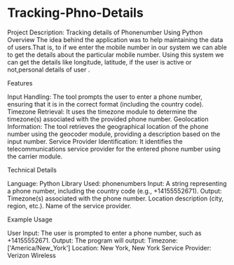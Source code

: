 # Tracking-Phno-Details
Project Description: Tracking details of Phonenumber Using Python
Overview
The idea behind the application was to help maintaining the data of users.That is, to if we enter the mobile number in our system we can able to get the details about the particular mobile number. Using this system we can get the details like longitude, latitude, if the user is active or not,personal details of user .

Features

Input Handling: The tool prompts the user to enter a phone number, ensuring that it is in the correct format (including the country code).
Timezone Retrieval: It uses the timezone module to determine the timezone(s) associated with the provided phone number.
Geolocation Information: The tool retrieves the geographical location of the phone number using the geocoder module, providing a description based on the input number.
Service Provider Identification: It identifies the telecommunications service provider for the entered phone number using the carrier module.

Technical Details

Language: Python
Library Used: phonenumbers
Input: A string representing a phone number, including the country code (e.g., +14155552671).
Output:
Timezone(s) associated with the phone number.
Location description (city, region, etc.).
Name of the service provider.

Example Usage

User Input: The user is prompted to enter a phone number, such as +14155552671.
Output: The program will output:
Timezone: ['America/New_York']
Location: New York, New York
Service Provider: Verizon Wireless

